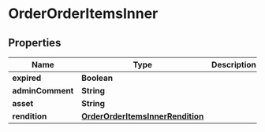 

# OrderOrderItemsInner


## Properties

| Name | Type | Description | Notes |
|------------ | ------------- | ------------- | -------------|
|**expired** | **Boolean** |  |  [optional] |
|**adminComment** | **String** |  |  [optional] |
|**asset** | **String** |  |  [optional] |
|**rendition** | [**OrderOrderItemsInnerRendition**](OrderOrderItemsInnerRendition.md) |  |  [optional] |



